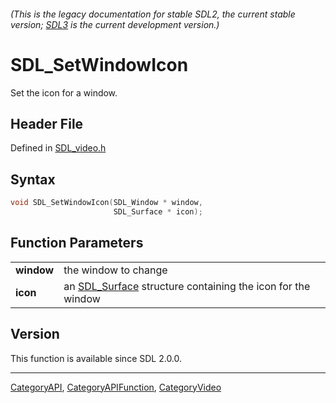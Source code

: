 ###### (This is the legacy documentation for stable SDL2, the current stable version; [SDL3](https://wiki.libsdl.org/SDL3/) is the current development version.)
# SDL_SetWindowIcon

Set the icon for a window.

## Header File

Defined in [SDL_video.h](https://github.com/libsdl-org/SDL/blob/SDL2/include/SDL_video.h)

## Syntax

```c
void SDL_SetWindowIcon(SDL_Window * window,
                       SDL_Surface * icon);

```

## Function Parameters

|                |                                                                            |
| -------------- | -------------------------------------------------------------------------- |
| **window**     | the window to change                                                       |
| **icon**       | an [SDL_Surface](SDL_Surface) structure containing the icon for the window |

## Version

This function is available since SDL 2.0.0.

----
[CategoryAPI](CategoryAPI), [CategoryAPIFunction](CategoryAPIFunction), [CategoryVideo](CategoryVideo)

